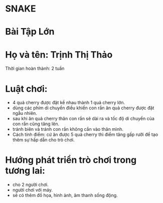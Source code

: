 # SNAKE
# Bài Tập Lớn


# Họ và tên: Trịnh Thị Thảo

Thời gian hoàn thành: 2 tuần 


# Luật chơi:
- 4 quả cherry được đặt kề nhau thành 1 quả cherry lớn.
- dùng các phím di chuyển điều khiển con rắn ăn quả cherry được đặt ngẫu nhiên.
- sau khi ăn quả cherry thân con rắn sẽ dài ra và tốc độ di chuyển của con rắn cũng tăng lên.
- tránh biên và tránh con rắn không cắn vào thân mình.
- Cách tính điểm: cứ ăn được 5 quả cherry thì điểm tăng gấp rưỡi để tạo thêm sự hấp dẫn cho trò chơi.
 
 # Hướng phát triển trò chơi trong tương lai:
 - cho 2 người chơi.
 - người chơi với máy.
 - sẽ có thêm đồ họa, hình ảnh, âm thanh sống động.
 
